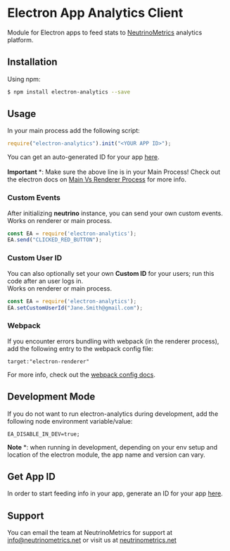Electron App Analytics Client
=========

Module for Electron apps to feed stats to [NeutrinoMetrics](https://neutrinometrics.net) analytics platform.

## Installation

Using npm:

```bash
$ npm install electron-analytics --save
```


## Usage
In your main process add the following script:  

```javascript
require("electron-analytics").init("<YOUR APP ID>");
```
You can get an auto-generated ID for your app [here](https://beta.neutrinometrics.net/register).<br><br>
**Important** *: Make sure the above line is in your Main Process! Check out the electron docs on [Main Vs Renderer Process](http://electron.atom.io/docs/tutorial/quick-start/#renderer-process) for more info.


### Custom Events
After initializing **neutrino** instance, you can send your own custom events.<br>
Works on renderer or main process.
```javascript
const EA = require('electron-analytics');
EA.send("CLICKED_RED_BUTTON");
```

### Custom User ID
You can also optionally set your own **Custom ID** for your users; run this code after an user logs in.<br>
Works on renderer or main process.
```javascript
const EA = require('electron-analytics');
EA.setCustomUserId("Jane.Smith@gmail.com");

```

### Webpack
If you encounter errors bundling with webpack (in the renderer process), add the following entry to the webpack config file:
```
target:"electron-renderer"
```
For more info, check out the [webpack config docs](https://webpack.github.io/docs/configuration.html#target).

## Development Mode
If you do not want to run electron-analytics during development, add the following node environment variable/value:
```
EA_DISABLE_IN_DEV=true;
```
**Note** *: when running in development, depending on your env setup and location of the electron module, the app name and version can vary.

## Get App ID
In order to start feeding info in your app, generate an ID for your app [here](https://beta.neutrinometrics.net/register). 

## Support
You can email the team at NeutrinoMetrics for support at [info@neutrinometrics.net](mailto:info@neutrinometrics.net) or visit us at [neutrinometrics.net](https://neutrinometrics.net)